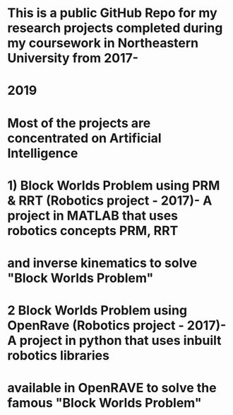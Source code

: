 # This is a public GitHub Repo for my research projects completed during my coursework in Northeastern University from 2017-
# 2019
# Most of the projects are concentrated on Artificial Intelligence
# 1) Block Worlds Problem using PRM & RRT (Robotics project - 2017)- A project in MATLAB that uses robotics concepts PRM, RRT 
# and inverse kinematics to solve "Block Worlds Problem"
# 2 Block Worlds Problem using OpenRave (Robotics project - 2017)- A project in python that uses inbuilt robotics libraries 
# available in OpenRAVE to solve the famous "Block Worlds Problem"
# 
